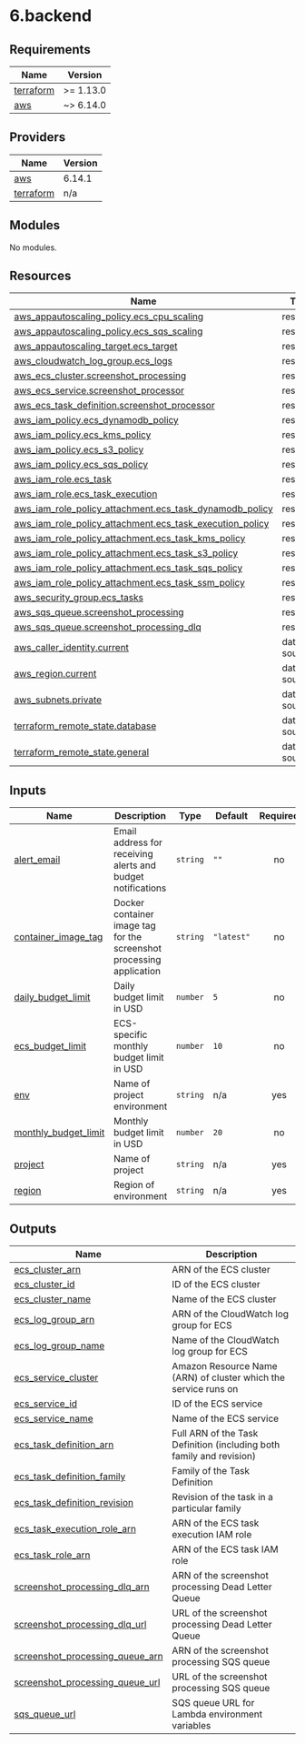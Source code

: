 # 6.backend

<!-- BEGIN_TF_DOCS -->
## Requirements

| Name | Version |
|------|---------|
| <a name="requirement_terraform"></a> [terraform](#requirement\_terraform) | >= 1.13.0 |
| <a name="requirement_aws"></a> [aws](#requirement\_aws) | ~> 6.14.0 |

## Providers

| Name | Version |
|------|---------|
| <a name="provider_aws"></a> [aws](#provider\_aws) | 6.14.1 |
| <a name="provider_terraform"></a> [terraform](#provider\_terraform) | n/a |

## Modules

No modules.

## Resources

| Name | Type |
|------|------|
| [aws_appautoscaling_policy.ecs_cpu_scaling](https://registry.terraform.io/providers/hashicorp/aws/latest/docs/resources/appautoscaling_policy) | resource |
| [aws_appautoscaling_policy.ecs_sqs_scaling](https://registry.terraform.io/providers/hashicorp/aws/latest/docs/resources/appautoscaling_policy) | resource |
| [aws_appautoscaling_target.ecs_target](https://registry.terraform.io/providers/hashicorp/aws/latest/docs/resources/appautoscaling_target) | resource |
| [aws_cloudwatch_log_group.ecs_logs](https://registry.terraform.io/providers/hashicorp/aws/latest/docs/resources/cloudwatch_log_group) | resource |
| [aws_ecs_cluster.screenshot_processing](https://registry.terraform.io/providers/hashicorp/aws/latest/docs/resources/ecs_cluster) | resource |
| [aws_ecs_service.screenshot_processor](https://registry.terraform.io/providers/hashicorp/aws/latest/docs/resources/ecs_service) | resource |
| [aws_ecs_task_definition.screenshot_processor](https://registry.terraform.io/providers/hashicorp/aws/latest/docs/resources/ecs_task_definition) | resource |
| [aws_iam_policy.ecs_dynamodb_policy](https://registry.terraform.io/providers/hashicorp/aws/latest/docs/resources/iam_policy) | resource |
| [aws_iam_policy.ecs_kms_policy](https://registry.terraform.io/providers/hashicorp/aws/latest/docs/resources/iam_policy) | resource |
| [aws_iam_policy.ecs_s3_policy](https://registry.terraform.io/providers/hashicorp/aws/latest/docs/resources/iam_policy) | resource |
| [aws_iam_policy.ecs_sqs_policy](https://registry.terraform.io/providers/hashicorp/aws/latest/docs/resources/iam_policy) | resource |
| [aws_iam_role.ecs_task](https://registry.terraform.io/providers/hashicorp/aws/latest/docs/resources/iam_role) | resource |
| [aws_iam_role.ecs_task_execution](https://registry.terraform.io/providers/hashicorp/aws/latest/docs/resources/iam_role) | resource |
| [aws_iam_role_policy_attachment.ecs_task_dynamodb_policy](https://registry.terraform.io/providers/hashicorp/aws/latest/docs/resources/iam_role_policy_attachment) | resource |
| [aws_iam_role_policy_attachment.ecs_task_execution_policy](https://registry.terraform.io/providers/hashicorp/aws/latest/docs/resources/iam_role_policy_attachment) | resource |
| [aws_iam_role_policy_attachment.ecs_task_kms_policy](https://registry.terraform.io/providers/hashicorp/aws/latest/docs/resources/iam_role_policy_attachment) | resource |
| [aws_iam_role_policy_attachment.ecs_task_s3_policy](https://registry.terraform.io/providers/hashicorp/aws/latest/docs/resources/iam_role_policy_attachment) | resource |
| [aws_iam_role_policy_attachment.ecs_task_sqs_policy](https://registry.terraform.io/providers/hashicorp/aws/latest/docs/resources/iam_role_policy_attachment) | resource |
| [aws_iam_role_policy_attachment.ecs_task_ssm_policy](https://registry.terraform.io/providers/hashicorp/aws/latest/docs/resources/iam_role_policy_attachment) | resource |
| [aws_security_group.ecs_tasks](https://registry.terraform.io/providers/hashicorp/aws/latest/docs/resources/security_group) | resource |
| [aws_sqs_queue.screenshot_processing](https://registry.terraform.io/providers/hashicorp/aws/latest/docs/resources/sqs_queue) | resource |
| [aws_sqs_queue.screenshot_processing_dlq](https://registry.terraform.io/providers/hashicorp/aws/latest/docs/resources/sqs_queue) | resource |
| [aws_caller_identity.current](https://registry.terraform.io/providers/hashicorp/aws/latest/docs/data-sources/caller_identity) | data source |
| [aws_region.current](https://registry.terraform.io/providers/hashicorp/aws/latest/docs/data-sources/region) | data source |
| [aws_subnets.private](https://registry.terraform.io/providers/hashicorp/aws/latest/docs/data-sources/subnets) | data source |
| [terraform_remote_state.database](https://registry.terraform.io/providers/hashicorp/terraform/latest/docs/data-sources/remote_state) | data source |
| [terraform_remote_state.general](https://registry.terraform.io/providers/hashicorp/terraform/latest/docs/data-sources/remote_state) | data source |

## Inputs

| Name | Description | Type | Default | Required |
|------|-------------|------|---------|:--------:|
| <a name="input_alert_email"></a> [alert\_email](#input\_alert\_email) | Email address for receiving alerts and budget notifications | `string` | `""` | no |
| <a name="input_container_image_tag"></a> [container\_image\_tag](#input\_container\_image\_tag) | Docker container image tag for the screenshot processing application | `string` | `"latest"` | no |
| <a name="input_daily_budget_limit"></a> [daily\_budget\_limit](#input\_daily\_budget\_limit) | Daily budget limit in USD | `number` | `5` | no |
| <a name="input_ecs_budget_limit"></a> [ecs\_budget\_limit](#input\_ecs\_budget\_limit) | ECS-specific monthly budget limit in USD | `number` | `10` | no |
| <a name="input_env"></a> [env](#input\_env) | Name of project environment | `string` | n/a | yes |
| <a name="input_monthly_budget_limit"></a> [monthly\_budget\_limit](#input\_monthly\_budget\_limit) | Monthly budget limit in USD | `number` | `20` | no |
| <a name="input_project"></a> [project](#input\_project) | Name of project | `string` | n/a | yes |
| <a name="input_region"></a> [region](#input\_region) | Region of environment | `string` | n/a | yes |

## Outputs

| Name | Description |
|------|-------------|
| <a name="output_ecs_cluster_arn"></a> [ecs\_cluster\_arn](#output\_ecs\_cluster\_arn) | ARN of the ECS cluster |
| <a name="output_ecs_cluster_id"></a> [ecs\_cluster\_id](#output\_ecs\_cluster\_id) | ID of the ECS cluster |
| <a name="output_ecs_cluster_name"></a> [ecs\_cluster\_name](#output\_ecs\_cluster\_name) | Name of the ECS cluster |
| <a name="output_ecs_log_group_arn"></a> [ecs\_log\_group\_arn](#output\_ecs\_log\_group\_arn) | ARN of the CloudWatch log group for ECS |
| <a name="output_ecs_log_group_name"></a> [ecs\_log\_group\_name](#output\_ecs\_log\_group\_name) | Name of the CloudWatch log group for ECS |
| <a name="output_ecs_service_cluster"></a> [ecs\_service\_cluster](#output\_ecs\_service\_cluster) | Amazon Resource Name (ARN) of cluster which the service runs on |
| <a name="output_ecs_service_id"></a> [ecs\_service\_id](#output\_ecs\_service\_id) | ID of the ECS service |
| <a name="output_ecs_service_name"></a> [ecs\_service\_name](#output\_ecs\_service\_name) | Name of the ECS service |
| <a name="output_ecs_task_definition_arn"></a> [ecs\_task\_definition\_arn](#output\_ecs\_task\_definition\_arn) | Full ARN of the Task Definition (including both family and revision) |
| <a name="output_ecs_task_definition_family"></a> [ecs\_task\_definition\_family](#output\_ecs\_task\_definition\_family) | Family of the Task Definition |
| <a name="output_ecs_task_definition_revision"></a> [ecs\_task\_definition\_revision](#output\_ecs\_task\_definition\_revision) | Revision of the task in a particular family |
| <a name="output_ecs_task_execution_role_arn"></a> [ecs\_task\_execution\_role\_arn](#output\_ecs\_task\_execution\_role\_arn) | ARN of the ECS task execution IAM role |
| <a name="output_ecs_task_role_arn"></a> [ecs\_task\_role\_arn](#output\_ecs\_task\_role\_arn) | ARN of the ECS task IAM role |
| <a name="output_screenshot_processing_dlq_arn"></a> [screenshot\_processing\_dlq\_arn](#output\_screenshot\_processing\_dlq\_arn) | ARN of the screenshot processing Dead Letter Queue |
| <a name="output_screenshot_processing_dlq_url"></a> [screenshot\_processing\_dlq\_url](#output\_screenshot\_processing\_dlq\_url) | URL of the screenshot processing Dead Letter Queue |
| <a name="output_screenshot_processing_queue_arn"></a> [screenshot\_processing\_queue\_arn](#output\_screenshot\_processing\_queue\_arn) | ARN of the screenshot processing SQS queue |
| <a name="output_screenshot_processing_queue_url"></a> [screenshot\_processing\_queue\_url](#output\_screenshot\_processing\_queue\_url) | URL of the screenshot processing SQS queue |
| <a name="output_sqs_queue_url"></a> [sqs\_queue\_url](#output\_sqs\_queue\_url) | SQS queue URL for Lambda environment variables |
<!-- END_TF_DOCS -->
